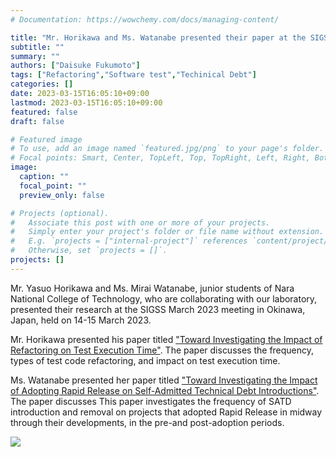 ```yaml
---
# Documentation: https://wowchemy.com/docs/managing-content/

title: "Mr. Horikawa and Ms. Watanabe presented their paper at the SIGSS March 2023 meeting in Okinawa"
subtitle: ""
summary: ""
authors: ["Daisuke Fukumoto"]
tags: ["Refactoring","Software test","Techinical Debt"]
categories: []
date: 2023-03-15T16:05:10+09:00
lastmod: 2023-03-15T16:05:10+09:00
featured: false
draft: false

# Featured image
# To use, add an image named `featured.jpg/png` to your page's folder.
# Focal points: Smart, Center, TopLeft, Top, TopRight, Left, Right, BottomLeft, Bottom, BottomRight.
image:
  caption: ""
  focal_point: ""
  preview_only: false

# Projects (optional).
#   Associate this post with one or more of your projects.
#   Simply enter your project's folder or file name without extension.
#   E.g. `projects = ["internal-project"]` references `content/project/deep-learning/index.md`.
#   Otherwise, set `projects = []`.
projects: []
---
```

Mr. Yasuo Horikawa and Ms. Mirai Watanabe, junior students of Nara National College of Technology, who are collaborating with our laboratory, presented their research at the SIGSS March 2023 meeting in Okinawa, Japan, held on 14-15 March 2023.


Mr. Horikawa presented his paper titled ["Toward Investigating the Impact of Refactoring on Test Execution Time"](https://ken.ieice.org/ken/paper/20230315wCSl/). The paper discusses the frequency, types of test code refactoring, and impact on test execution time.

Ms. Watanabe presented her paper titled ["Toward Investigating the Impact of Adopting Rapid Release on Self-Admitted Technical Debt Introductions"](https://ken.ieice.org/ken/paper/20230315mCSm/). The paper discusses This paper investigates the frequency of SATD introduction and removal on projects that adopted Rapid Release in midway through their developments, in the pre-and post-adoption periods.

![](watanabe.jpg)